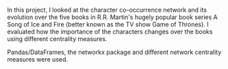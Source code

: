 In this project, I looked at the character co-occurrence network and its evolution over the five books in R.R. Martin's hugely popular book series A Song of Ice and Fire (better known as the TV show Game of Thrones). I evaluated how the importance of the characters changes over the books using different centrality measures.

Pandas/DataFrames, the networkx package and different network centrality measures were used.
